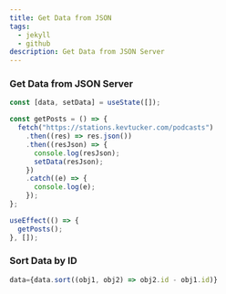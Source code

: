```yaml
---
title: Get Data from JSON
tags:
  - jekyll
  - github
description: Get Data from JSON Server
---
```


### Get Data from JSON Server

```javascript
const [data, setData] = useState([]);

const getPosts = () => {
  fetch("https://stations.kevtucker.com/podcasts")
    .then((res) => res.json())
    .then((resJson) => {
      console.log(resJson);
      setData(resJson);
    })
    .catch((e) => {
      console.log(e);
    });
};

useEffect(() => {
  getPosts();
}, []);
```

### Sort Data by ID

```javascript
data={data.sort((obj1, obj2) => obj2.id - obj1.id)}
```
